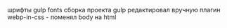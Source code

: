 шрифты gulp fonts
сборка проекта gulp
редактировал вручную плагин webp-in-css - поменял body на html